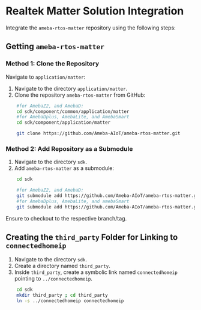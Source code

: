 # Realtek Matter Solution Integration

Integrate the `ameba-rtos-matter` repository using the following steps:

## Getting `ameba-rtos-matter`

### Method 1: Clone the Repository

Navigate to `application/matter`:

1. Navigate to the directory `application/matter`.
2. Clone the repository `ameba-rtos-matter` from GitHub:

```bash
    #for AmebaZ2, and AmebaD:
    cd sdk/component/common/application/matter
    #for AmebaDplus, AmebaLite, and AmebaSmart
    cd sdk/component/application/matter

    git clone https://github.com/Ameba-AIoT/ameba-rtos-matter.git
```

### Method 2: Add Repository as a Submodule

1. Navigate to the directory `sdk`.
2. Add `ameba-rtos-matter` as a submodule:

```bash
    cd sdk

    #for AmebaZ2, and AmebaD:
    git submodule add https://github.com/Ameba-AIoT/ameba-rtos-matter.git component/common/application/matter
    #for AmebaDplus, AmebaLite, and amebaSmart
    git submodule add https://github.com/Ameba-AIoT/ameba-rtos-matter.git component/application/matter
```

Ensure to checkout to the respective branch/tag.

## Creating the `third_party` Folder for Linking to `connectedhomeip`

1. Navigate to the directory `sdk`.
2. Create a directory named `third_party`.
3. Inside `third_party`, create a symbolic link named `connectedhomeip` pointing to `../connectedhomeip`.

```bash
    cd sdk
    mkdir third_party ; cd third_party
    ln -s ../connectedhomeip connectedhomeip
```